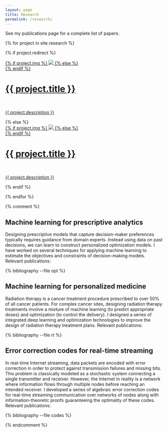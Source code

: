 ```yaml
---
layout: page
title: Research
permalink: /research/
---
```


See my publications page for a complete list of papers. 




{% for project in site.research %}

{% if project.redirect %}
<div class="project">
    <div class="thumbnail">
        <a href="{{ project.redirect }}" target="_blank">
        {% if project.img %}
        <img class="thumbnail" src="{{ project.img | prepend: site.baseurl | prepend: site.url }}"/>
        {% else %}
        <div class="thumbnail blankbox"></div>
        {% endif %}    
        <span>
            <h1>{{ project.title }}</h1>
            <br/>
            <p>{{ project.description }}</p>
        </span>
        </a>
    </div>
</div>
{% else %}

<div class="project ">
    <div class="thumbnail">
        <a href="{{ project.url | prepend: site.baseurl | prepend: site.url }}">
        {% if project.img %}
        <img class="thumbnail" src="{{ project.img | prepend: site.baseurl | prepend: site.url }}"/>
        {% else %}
        <div class="thumbnail blankbox"></div>
        {% endif %}    
        <span>
            <h1>{{ project.title }}</h1>
            <br/>
            <p>{{ project.description }}</p>
        </span>
        </a>
    </div>
</div>

{% endif %}

{% endfor %}




{% comment %}

<h2 id="io">Machine learning for prescriptive analytics</h2>

Designing prescriptive models that capture decision-maker preferences typically requires guidance from domain experts. Instead using data on past decisions, we can learn to construct personalized optimization models. I have worked on several techniques for applying machine learning to estimate the objectives and constraints of decision-making models. Relevant publications: 


{% bibliography --file opt %}


<h2 id="rt">Machine learning for personalized medicine</h2>


Radiation therapy is a cancer treatment procedure prescribed to over 50% of all cancer patients. For complex cancer sites, designing radiation therapy treatments involve a mixture of machine learning (to predict appropriate doses) and optimization (to control the delivery). I designed a series of integrated deep learning and optimization technologies to improve the design of radiation therapy treatment plans. Relevant publications: 

{% bibliography --file rt %}




<h2 id="ecc">Error correction codes for real-time streaming</h2>

In real-time Internet streaming, data packets are encoded with error correction in order to protect against transmission failures and missing bits. This problem is classically modeled as a stochastic system connecting a single transmitter and receiver. However, the Internet in reality is a network where information flows through multiple nodes before reaching an intended receiver. I developed a series of algebraic error correction codes for real-time streaming communication over networks of nodes along with information-theoretic proofs guaranteeing the optimality of these codes. Relevant publications: 

{% bibliography --file codes  %}


{% endcomment %}
